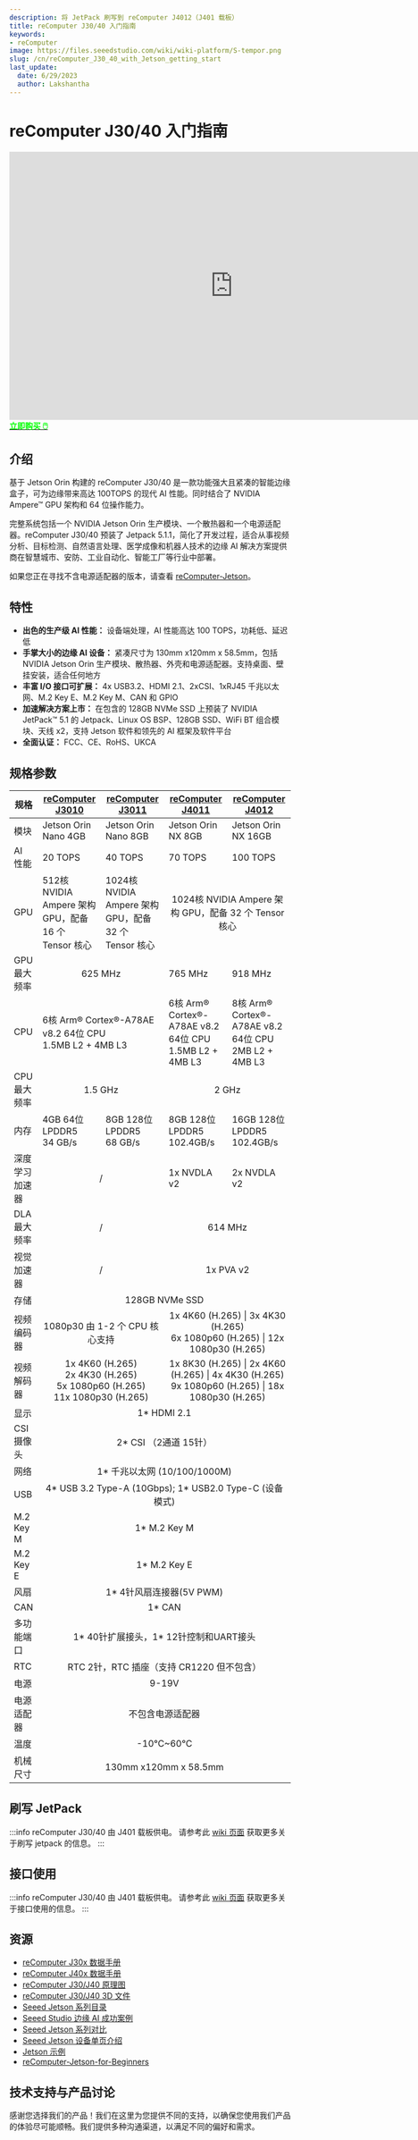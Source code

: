 ```yaml
---
description: 将 JetPack 刷写到 reComputer J4012（J401 载板）
title: reComputer J30/40 入门指南
keywords:
- reComputer
image: https://files.seeedstudio.com/wiki/wiki-platform/S-tempor.png
slug: /cn/reComputer_J30_40_with_Jetson_getting_start
last_update:
  date: 6/29/2023
  author: Lakshantha
---
```


# reComputer J30/40 入门指南

<div align="center">
  <iframe width="800" height="480" src="https://www.youtube.com/embed/-KAyUHzRxHc" title="Unboxing &amp; Plug in reComputer J4012 - Powered by NVIDIA Jetson Orin NX" frameborder="0" allow="accelerometer; autoplay; clipboard-write; encrypted-media; gyroscope; picture-in-picture; web-share" referrerpolicy="strict-origin-when-cross-origin" allowfullscreen></iframe>
</div>

<div class="get_one_now_container" style={{textAlign: 'center'}}>
<a class="get_one_now_item" href="https://www.seeedstudio.com/reComputer-J4012-p-5586.html" target="_blank">
            <strong><span><font color={'FFFFFF'} size={"4"}> 立即购买 🖱️</font></span></strong>
</a></div>

## 介绍
基于 Jetson Orin 构建的 reComputer J30/40 是一款功能强大且紧凑的智能边缘盒子，可为边缘带来高达 100TOPS 的现代 AI 性能。同时结合了 NVIDIA Ampere™ GPU 架构和 64 位操作能力。

完整系统包括一个 NVIDIA Jetson Orin 生产模块、一个散热器和一个电源适配器。reComputer J30/40 预装了 Jetpack 5.1.1，简化了开发过程，适合从事视频分析、目标检测、自然语言处理、医学成像和机器人技术的边缘 AI 解决方案提供商在智慧城市、安防、工业自动化、智能工厂等行业中部署。

如果您正在寻找不含电源适配器的版本，请查看 [reComputer-Jetson](https://www.seeedstudio.com/reComputer-J4012-w-o-power-adapter-p-5628.html)。

## 特性

- **出色的生产级 AI 性能：** 设备端处理，AI 性能高达 100 TOPS，功耗低、延迟低
- **手掌大小的边缘 AI 设备：** 紧凑尺寸为 130mm x120mm x 58.5mm，包括 NVIDIA Jetson Orin 生产模块、散热器、外壳和电源适配器。支持桌面、壁挂安装，适合任何地方
- **丰富 I/O 接口可扩展：** 4x USB3.2、HDMI 2.1、2xCSI、1xRJ45 千兆以太网、M.2 Key E、M.2 Key M、CAN 和 GPIO
- **加速解决方案上市：** 在包含的 128GB NVMe SSD 上预装了 NVIDIA JetPack™ 5.1 的 Jetpack、Linux OS BSP、128GB SSD、WiFi BT 组合模块、天线 x2，支持 Jetson 软件和领先的 AI 框架及软件平台
- **全面认证：** FCC、CE、RoHS、UKCA

## 规格参数

<table>
  <thead>
    <tr>
      <th>规格</th>
      <th><a href="https://www.seeedstudio.com/reComputer-J3010-w-o-power-adapter-p-5631.html?queryID=e8d0ae9b2e338e8a860f07dacef58f6e&objectID=5631&indexName=bazaar_retailer_products">reComputer J3010</a></th>
      <th><a href="https://www.seeedstudio.com/reComputer-J3011-p-5590.html">reComputer J3011</a></th>
      <th><a href="https://www.seeedstudio.com/reComputer-J4011-w-o-power-adapter-p-5629.html?queryID=5577f61da645361a7aad9179bc04efc2&objectID=5629&indexName=bazaar_retailer_products">reComputer J4011</a></th>
      <th><a href="https://www.seeedstudio.com/reComputer-J4012-w-o-power-adapter-p-5628.html?queryID=639ef60cde4a38ccc9ff2f82070d4854&objectID=5628&indexName=bazaar_retailer_products">reComputer J4012</a></th>
    </tr>
  </thead>
  <tbody>
    <tr>
      <td>模块</td>
      <td>Jetson Orin Nano 4GB</td>
      <td>Jetson Orin Nano 8GB</td>
      <td>Jetson Orin NX 8GB</td>
      <td>Jetson Orin NX 16GB</td>
    </tr>
    <tr>
      <td>AI 性能</td>
      <td>20 TOPS</td>
      <td>40 TOPS</td>
      <td>70 TOPS</td>
      <td>100 TOPS</td>
    </tr>
    <tr>
      <td>GPU</td>
      <td>512核 NVIDIA Ampere 架构 GPU，配备 16 个 Tensor 核心</td>
      <td>1024核 NVIDIA Ampere 架构 GPU，配备 32 个 Tensor 核心</td>
      <td colspan='2' align='center'>1024核 NVIDIA Ampere 架构 GPU，配备 32 个 Tensor 核心</td>
    </tr>
    <tr>
      <td>GPU 最大频率</td>
      <td colSpan='2' align='center'>625 MHz</td>
      <td>765 MHz</td>
      <td>918 MHz</td>
    </tr>
    <tr>
      <td>CPU</td>
      <td colSpan='2'>6核 Arm® Cortex®-A78AE v8.2 64位 CPU<br />1.5MB L2 + 4MB L3</td>
      <td>6核 Arm® Cortex®-A78AE v8.2 64位 CPU 1.5MB L2 + 4MB L3</td>
      <td>8核 Arm® Cortex®-A78AE v8.2 64位 CPU 2MB L2 + 4MB L3</td>
    </tr>
    <tr>
      <td>CPU 最大频率</td>
      <td colSpan='2' align='center'>1.5 GHz</td>
      <td colSpan='2' align='center'>2 GHz</td>
    </tr>
    <tr>
      <td>内存</td>
      <td>4GB 64位 LPDDR5<br />34 GB/s</td>
      <td>8GB 128位 LPDDR5<br />68 GB/s</td>
      <td>8GB 128位 LPDDR5 102.4GB/s</td>
      <td>16GB 128位 LPDDR5 102.4GB/s</td>
    </tr>
    <tr>
      <td>深度学习加速器</td>
      <td colSpan='2' align='center'>/</td>
      <td>1x NVDLA v2</td>
      <td>2x NVDLA v2</td>
    </tr>
    <tr>
      <td>DLA 最大频率</td>
      <td colSpan='2' align='center'>/</td>
      <td colSpan='2' align='center'>614 MHz</td>
    </tr>
    <tr>
      <td>视觉加速器</td>
      <td colSpan='2' align='center'>/</td>
      <td colSpan='2' align='center'>1x PVA v2</td>
    </tr>
    <tr>
      <td>存储</td>
      <td colSpan='4' align='center'>128GB NVMe SSD</td>
    </tr>
    <tr>
      <td>视频编码器</td>
      <td colSpan='2' align='center'>1080p30 由 1-2 个 CPU 核心支持</td>
      <td colSpan='2' align='center'>1x 4K60 (H.265) | 3x 4K30 (H.265)<br />6x 1080p60 (H.265) | 12x 1080p30 (H.265)</td>
    </tr>
    <tr>
      <td>视频解码器</td>
      <td colSpan='2' align='center'>1x 4K60 (H.265)<br />2x 4K30 (H.265)<br />5x 1080p60 (H.265)<br />11x 1080p30 (H.265)</td>
      <td colSpan='2' align='center'>1x 8K30 (H.265) | 2x 4K60 (H.265) | 4x 4K30 (H.265)<br />9x 1080p60 (H.265) | 18x 1080p30 (H.265)</td>
    </tr>
    <tr>
      <td>显示</td>
      <td colSpan='4' align='center'>1* HDMI 2.1</td>
    </tr>
    <tr>
      <td>CSI 摄像头</td>
      <td colSpan='4' align='center'>2* CSI （2通道 15针）</td>
    </tr>
    <tr>
      <td>网络</td>
      <td colSpan='4' align='center'>1* 千兆以太网 (10/100/1000M)</td>
    </tr>
    <tr>
      <td>USB</td>
      <td colSpan='4' align='center'>4* USB 3.2 Type-A (10Gbps); 1* USB2.0 Type-C (设备模式)</td>
    </tr>
    <tr>
      <td>M.2 Key M</td>
      <td colSpan='4' align='center'>1* M.2 Key M</td>
    </tr>
    <tr>
      <td>M.2 Key E</td>
      <td colSpan='4' align='center'>1* M.2 Key E</td>
    </tr>
    <tr>
      <td>风扇</td>
      <td colSpan='4' align='center'>1* 4针风扇连接器(5V PWM)</td>
    </tr>
    <tr>
      <td>CAN</td>
      <td colSpan='4' align='center'>1* CAN</td>
    </tr>
    <tr>
      <td>多功能端口</td>
      <td colSpan='4' align='center'>1* 40针扩展接头，1* 12针控制和UART接头</td>
    </tr>
    <tr>
      <td>RTC</td>
      <td colSpan='4' align='center'>RTC 2针，RTC 插座（支持 CR1220 但不包含）</td>
    </tr>
    <tr>
      <td>电源</td>
      <td colSpan='4' align='center'>9-19V</td>
    </tr>
    <tr>
      <td>电源适配器</td>
      <td colSpan='4' align='center'>不包含电源适配器</td>
    </tr>
    <tr>
      <td>温度</td>
      <td colSpan='4' align='center'>-10℃~60℃</td>
    </tr>
    <tr>
      <td>机械尺寸</td>
      <td colSpan='4' align='center'>130mm x120mm x 58.5mm</td>
    </tr>
  </tbody>
</table>

## 刷写 JetPack

:::info
reComputer J30/40 由 J401 载板供电。
请参考此 [wiki 页面](/reComputer_J4012_Flash_Jetpack) 获取更多关于刷写 jetpack 的信息。
:::

## 接口使用

:::info
reComputer J30/40 由 J401 载板供电。
请参考此 [wiki 页面](/J401_carrierboard_Hardware_Interfaces_Usage) 获取更多关于接口使用的信息。
:::


## 资源
- [reComputer J30x 数据手册](https://files.seeedstudio.com/products/NVIDIA/reComputer-J301x-datasheet.pdf)
- [reComputer J40x 数据手册](https://files.seeedstudio.com/products/NVIDIA/reComputer-J401x-datasheet.pdf)
- [reComputer J30/J40 原理图](https://files.seeedstudio.com/wiki/J401/reComputer_J401_SCH_V1.0.pdf)
- [reComputer J30/J40 3D 文件](https://files.seeedstudio.com/wiki/reComputer-J4012/reComputer-J4012.stp)
- [Seeed Jetson 系列目录](https://files.seeedstudio.com/wiki/Seeed_Jetson/Seeed-NVIDIA_Jetson_Catalog_V1.4.pdf)
- [Seeed Studio 边缘 AI 成功案例](https://www.seeedstudio.com/blog/wp-content/uploads/2023/07/Seeed_NVIDIA_Jetson_Success_Cases_and_Examples.pdf)
- [Seeed Jetson 系列对比](https://www.seeedstudio.com/blog/nvidia-jetson-comparison-nano-tx2-nx-xavier-nx-agx-orin/)
- [Seeed Jetson 设备单页介绍](https://files.seeedstudio.com/wiki/Seeed_Jetson/Seeed-Jetson-one-pager.pdf)
- [Jetson 示例](https://github.com/Seeed-Projects/jetson-examples)
- [reComputer-Jetson-for-Beginners](https://github.com/Seeed-Projects/reComputer-Jetson-for-Beginners)


## 技术支持与产品讨论

感谢您选择我们的产品！我们在这里为您提供不同的支持，以确保您使用我们产品的体验尽可能顺畅。我们提供多种沟通渠道，以满足不同的偏好和需求。

<div class="button_tech_support_container">
<a href="https://forum.seeedstudio.com/" class="button_forum"></a> 
<a href="https://www.seeedstudio.com/contacts" class="button_email"></a>
</div>

<div class="button_tech_support_container">
<a href="https://discord.gg/eWkprNDMU7" class="button_discord"></a> 
<a href="https://github.com/Seeed-Studio/wiki-documents/discussions/69" class="button_discussion"></a>
</div>
